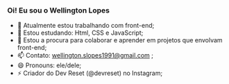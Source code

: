 ### Oi! Eu sou o Wellington Lopes 

- 🔭 Atualmente estou trabalhando com front-end;
- 🌱 Estou estudando: Html, CSS e JavaScript;
- 👯 Estou a procura para colaborar e aprender em projetos que envolvam front-end;
- 📫 Contato: wellington.slopes1991@gmail.com ;
- 😄 Pronouns: ele/dele;
- ⚡ Criador do Dev Reset (@devreset) no Instagram;

